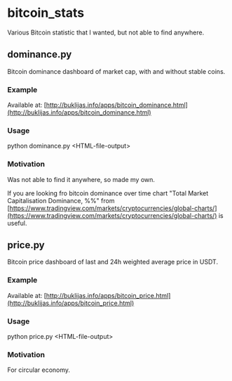 # bitcoin_stats
Various Bitcoin statistic that I wanted, but not able to find anywhere.

## dominance.py

Bitcoin dominance dashboard of market cap, with and without stable coins.

### Example
Available at: [http://buklijas.info/apps/bitcoin_dominance.html](http://buklijas.info/apps/bitcoin_dominance.html)

### Usage
python dominance.py \<HTML-file-output\>

### Motivation
Was not able to find it anywhere, so made my own. 

If you are looking fro bitcoin dominance over time chart "Total Market Capitalisation Dominance, %%" from [https://www.tradingview.com/markets/cryptocurrencies/global-charts/](https://www.tradingview.com/markets/cryptocurrencies/global-charts/) is useful.

## price.py

Bitcoin price dashboard of last and 24h weighted average price in USDT.

### Example
Available at: [http://buklijas.info/apps/bitcoin_price.html](http://buklijas.info/apps/bitcoin_price.html)

### Usage
python price.py \<HTML-file-output\>

### Motivation
For circular economy.
